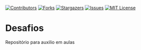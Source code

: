 [![Contributors][contributors-shield]][contributors-url]
[![Forks][forks-shield]][forks-url]
[![Stargazers][stars-shield]][stars-url]
[![Issues][issues-shield]][issues-url]
[![MIT License][license-shield]][license-url]


# Desafios

Repositório para auxilio em aulas

[contributors-shield]: https://img.shields.io/github/contributors/SerraZ3/desafios.svg?style=for-the-badge
[contributors-url]: https://github.com/SerraZ3/desafios/graphs/contributors
[forks-shield]: https://img.shields.io/github/forks/SerraZ3/desafios.svg?style=for-the-badge
[forks-url]: https://github.com/SerraZ3/desafios/network/members
[stars-shield]: https://img.shields.io/github/stars/SerraZ3/desafios.svg?style=for-the-badge
[stars-url]: https://github.com/SerraZ3/desafios/stargazers
[issues-shield]: https://img.shields.io/github/issues/SerraZ3/desafios.svg?style=for-the-badge
[issues-url]: https://github.com/SerraZ3/desafios/issues
[license-shield]: https://img.shields.io/github/license/SerraZ3/desafios.svg?style=for-the-badge
[license-url]: https://github.com/SerraZ3/desafios/blob/master/LICENSE
